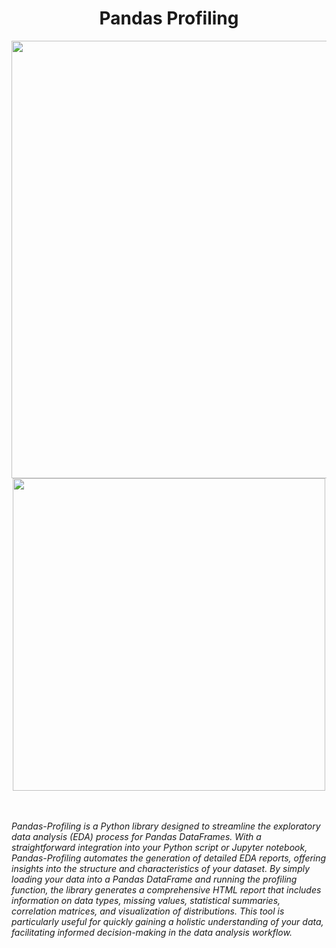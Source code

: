 <div align="center">
  
  <h1>Pandas Profiling</h1>
   <img src="https://github.com/drshahizan/Python_EDA/blob/main/assignment/hpdp/BERUK/case_study2b/Pandas-Profiling.png" width="700px"/>
   <img src="https://github.com/drshahizan/Python_EDA/blob/4871d9e0bbcfc53b0ef7ae24f80d8fdbf7776bcb/assignment/hpdp/BERUK/case_study2c/img/dtale.png" width=500>
   
</div>
  <br><br>

  *Pandas-Profiling is a Python library designed to streamline the exploratory data analysis (EDA) process for Pandas DataFrames. With a straightforward integration into your Python script or Jupyter notebook, Pandas-Profiling automates the generation of detailed EDA reports, offering insights into the structure and characteristics of your dataset. By simply loading your data into a Pandas DataFrame and running the profiling function, the library generates a comprehensive HTML report that includes information on data types, missing values, statistical summaries, correlation matrices, and visualization of distributions. This tool is particularly useful for quickly gaining a holistic understanding of your data, facilitating informed decision-making in the data analysis workflow.*
